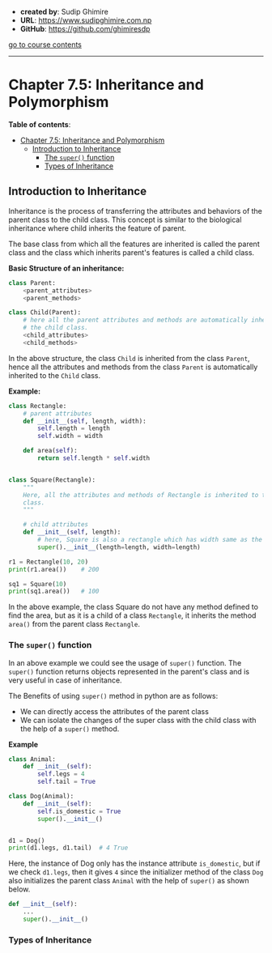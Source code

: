 - **created by**: Sudip Ghimire
- **URL**: https://www.sudipghimire.com.np
- **GitHub**: https://github.com/ghimiresdp

[go to course contents](https://github.com/ghimiresdp/python-level1/)
<hr>

# Chapter 7.5: Inheritance and Polymorphism

**Table of contents**:

- [Chapter 7.5: Inheritance and Polymorphism](#chapter-75-inheritance-and-polymorphism)
  - [Introduction to Inheritance](#introduction-to-inheritance)
    - [The `super()` function](#the-super-function)
    - [Types of Inheritance](#types-of-inheritance)


## Introduction to Inheritance

Inheritance is the process of transferring the attributes and behaviors of the
parent class to the child class. This concept is similar to the biological
inheritance where child inherits the feature of parent.

The base class from which all the features are inherited is called the parent
class and the class which inherits parent's features is called a child class.

**Basic Structure of an inheritance:**
```python
class Parent:
    <parent_attributes>
    <parent_methods>

class Child(Parent):
    # here all the parent attributes and methods are automatically inherited to
    # the child class.
    <child_attributes>
    <child_methods>
```
In the above structure, the class `Child` is inherited from the class `Parent`,
hence all the attributes and methods from the class `Parent` is automatically
inherited to the `Child` class.

**Example:**
```python
class Rectangle:
    # parent attributes
    def __init__(self, length, width):
        self.length = length
        self.width = width

    def area(self):
        return self.length * self.width


class Square(Rectangle):
    """
    Here, all the attributes and methods of Rectangle is inherited to the Square
    class.
    """

    # child attributes
    def __init__(self, length):
        # here, Square is also a rectangle which has width same as the length.
        super().__init__(length=length, width=length)

r1 = Rectangle(10, 20)
print(r1.area())    # 200

sq1 = Square(10)
print(sq1.area())   # 100
```
In the above example, the class Square do not have any method defined to find
the area, but as it is a child of a class `Rectangle`, it inherits the method
`area()` from the parent class `Rectangle`.

### The `super()` function

In an above example we could see the usage of `super()` function. The `super()`
function returns objects represented in the parent's class and is very useful in
case of inheritance.

The Benefits of using `super()` method in python are as follows:
- We can directly access the attributes of the parent class
- We can isolate the changes of the super class with the child class with the
  help of a `super()` method.

**Example**

```python
class Animal:
    def __init__(self):
        self.legs = 4
        self.tail = True

class Dog(Animal):
    def __init__(self):
        self.is_domestic = True
        super().__init__()


d1 = Dog()
print(d1.legs, d1.tail)  # 4 True
```
Here, the instance of Dog only has the instance attribute `is_domestic`, but if
we check `d1.legs`, then it gives `4` since the initializer method of the class
`Dog` also initializes the parent class `Animal` with the help of `super()` as
shown below.

```python
def __init__(self):
    ...
    super().__init__()
```

### Types of Inheritance


